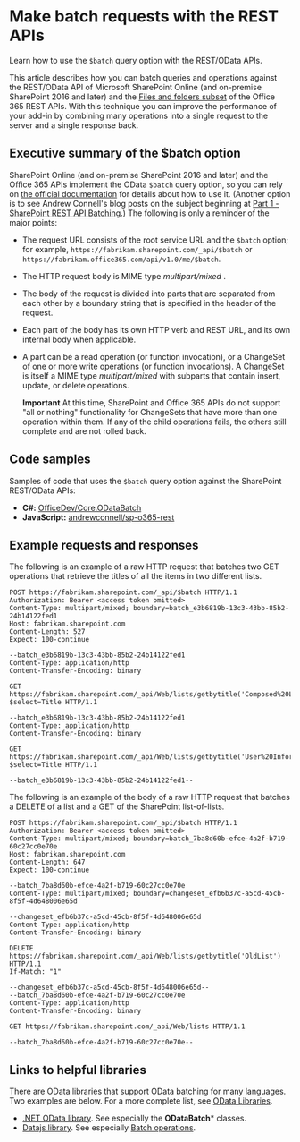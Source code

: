 # Make batch requests with the REST APIs
Learn how to use the  `$batch` query option with the REST/OData APIs.
 
This article describes how you can batch queries and operations against the REST/OData API of Microsoft SharePoint Online (and on-premise SharePoint 2016 and later) and the  [Files and folders subset](http://msdn.microsoft.com/en-us/office/office365/api/files-rest-operations) of the Office 365 REST APIs. With this technique you can improve the performance of your add-in by combining many operations into a single request to the server and a single response back.

## Executive summary of the $batch option
SharePoint Online (and on-premise SharePoint 2016 and later) and the Office 365 APIs implement the OData  `$batch` query option, so you can rely on [the official documentation](http://www.odata.org/documentation/odata-version-3-0/batch-processing) for details about how to use it. (Another option is to see Andrew Connell's blog posts on the subject beginning at [Part 1 - SharePoint REST API Batching](http://www.andrewconnell.com/blog/part-1-sharepoint-rest-api-batching-understanding-batching-requests).) The following is only a reminder of the major points:
 
- The request URL consists of the root service URL and the  `$batch` option; for example, `https://fabrikam.sharepoint.com/_api/$batch` or `https://fabrikam.office365.com/api/v1.0/me/$batch`.
    
- The HTTP request body is MIME type  *multipart/mixed*  .
    
- The body of the request is divided into parts that are separated from each other by a boundary string that is specified in the header of the request.
    
- Each part of the body has its own HTTP verb and REST URL, and its own internal body when applicable.
    
- A part can be a read operation (or function invocation), or a ChangeSet of one or more write operations (or function invocations). A ChangeSet is itself a MIME type  *multipart/mixed*  with subparts that contain insert, update, or delete operations.
    
     **Important**  At this time, SharePoint and Office 365 APIs do not support "all or nothing" functionality for ChangeSets that have more than one operation within them. If any of the child operations fails, the others still complete and are not rolled back.

## Code samples
Samples of code that uses the  `$batch` query option against the SharePoint REST/OData APIs: 

-  **C#:** [OfficeDev/Core.ODataBatch](https://github.com/OfficeDev/PnP/tree/master/Samples/Core.ODataBatch)
-  **JavaScript:** [andrewconnell/sp-o365-rest](https://github.com/andrewconnell/sp-o365-rest/blob/master/SpRestBatchSample/Scripts/App.js)
    

## Example requests and responses
The following is an example of a raw HTTP request that batches two GET operations that retrieve the titles of all the items in two different lists.

```
POST https://fabrikam.sharepoint.com/_api/$batch HTTP/1.1
Authorization: Bearer <access token omitted>
Content-Type: multipart/mixed; boundary=batch_e3b6819b-13c3-43bb-85b2-24b14122fed1
Host: fabrikam.sharepoint.com
Content-Length: 527
Expect: 100-continue

--batch_e3b6819b-13c3-43bb-85b2-24b14122fed1
Content-Type: application/http
Content-Transfer-Encoding: binary

GET https://fabrikam.sharepoint.com/_api/Web/lists/getbytitle('Composed%20Looks')/items?$select=Title HTTP/1.1

--batch_e3b6819b-13c3-43bb-85b2-24b14122fed1
Content-Type: application/http
Content-Transfer-Encoding: binary

GET https://fabrikam.sharepoint.com/_api/Web/lists/getbytitle('User%20Information%20List')/items?$select=Title HTTP/1.1

--batch_e3b6819b-13c3-43bb-85b2-24b14122fed1--

```

The following is an example of the body of a raw HTTP request that batches a DELETE of a list and a GET of the SharePoint list-of-lists.
 
```
POST https://fabrikam.sharepoint.com/_api/$batch HTTP/1.1
Authorization: Bearer <access token omitted>
Content-Type: multipart/mixed; boundary=batch_7ba8d60b-efce-4a2f-b719-60c27cc0e70e
Host: fabrikam.sharepoint.com
Content-Length: 647
Expect: 100-continue

--batch_7ba8d60b-efce-4a2f-b719-60c27cc0e70e
Content-Type: multipart/mixed; boundary=changeset_efb6b37c-a5cd-45cb-8f5f-4d648006e65d

--changeset_efb6b37c-a5cd-45cb-8f5f-4d648006e65d
Content-Type: application/http
Content-Transfer-Encoding: binary

DELETE https://fabrikam.sharepoint.com/_api/Web/lists/getbytitle('OldList') HTTP/1.1
If-Match: "1"

--changeset_efb6b37c-a5cd-45cb-8f5f-4d648006e65d--
--batch_7ba8d60b-efce-4a2f-b719-60c27cc0e70e
Content-Type: application/http
Content-Transfer-Encoding: binary

GET https://fabrikam.sharepoint.com/_api/Web/lists HTTP/1.1

--batch_7ba8d60b-efce-4a2f-b719-60c27cc0e70e--
```


## Links to helpful libraries
There are OData libraries that support OData batching for many languages. Two examples are below. For a more complete list, see  [OData Libraries](http://www.odata.org/libraries/).

-  [.NET OData library](http://msdn.microsoft.com/en-us/office/microsoft.data.odata%28v=vs.90%29). See especially the  **ODataBatch*** classes.
-  [Datajs library](http://datajs.codeplex.com/documentation). See especially  [Batch operations](http://datajs.codeplex.com/wikipage?title=datajs%20OData%20API&amp;referringTitle=Documentation#Batch).